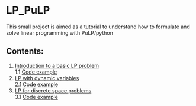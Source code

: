 # LP_PuLP
This small project is aimed as a tutorial to understand how to formulate and solve linear programming with PuLP/python

## Contents:
1. [Introduction to a basic LP problem](https://github.com/t3pleni9/LP_PuLP/blob/master/Docs/LP_1_pulp_basic_example.md)  
1.1 [Code example](https://github.com/t3pleni9/LP_PuLP/blob/master/Example/basic_example_1.py)  
2. [LP with dynamic variables](https://github.com/t3pleni9/LP_PuLP/blob/master/Docs/LP_2_with_dynamic_variables.md)  
2.1 [Code example](https://github.com/t3pleni9/LP_PuLP/blob/master/Example/pulp_with_dataframes.py)
3. [LP for discrete space problems](https://github.com/t3pleni9/LP_PuLP/blob/master/Docs/room_visit_game.md)  
3.1 [Code example](https://github.com/t3pleni9/LP_PuLP/blob/master/Example/room_visit.py)


